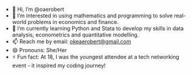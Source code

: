- 👋 Hi, I’m @oaerobert
- 👀 I’m interested in using mathematics and programming to solve real-world problems in economics and finance.
- 🌱 I’m currently learning Python and Stata to develop my skills in data analysis, econometrics and quantitative modelling.
- 📫 Reach me by email: okeaerobert@gmail.com
- 😄 Pronouns: She/Her
- ⚡ Fun fact: At 18, I was the youngest attendee at a tech networking event - it inspired my coding journey!
